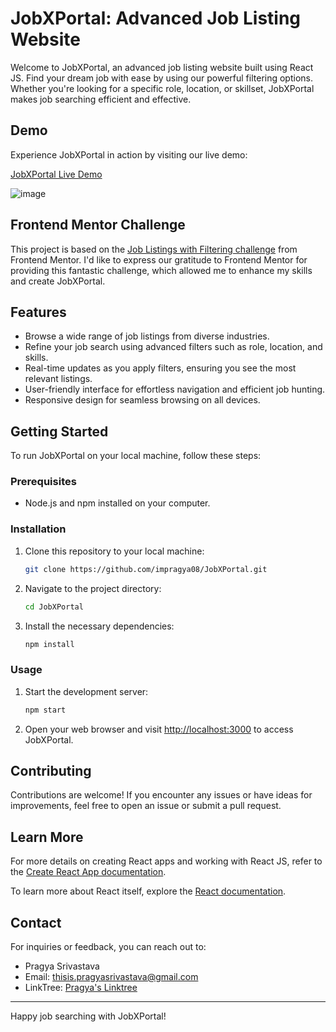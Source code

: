 
# JobXPortal: Advanced Job Listing Website

Welcome to JobXPortal, an advanced job listing website built using React JS. Find your dream job with ease by using our powerful filtering options. Whether you're looking for a specific role, location, or skillset, JobXPortal makes job searching efficient and effective.

## Demo

Experience JobXPortal in action by visiting our live demo:

[JobXPortal Live Demo](https://job-x-portal.vercel.app/)


![image](https://github.com/impragya08/JobXPortal/assets/84717393/03779631-657c-4f38-8ee8-195bd249a24d)

## Frontend Mentor Challenge

This project is based on the [Job Listings with Filtering challenge](https://www.frontendmentor.io/challenges/job-listings-with-filtering-ivstIPCt) from Frontend Mentor. I'd like to express our gratitude to Frontend Mentor for providing this fantastic challenge, which allowed me to enhance my skills and create JobXPortal.

## Features

- Browse a wide range of job listings from diverse industries.
- Refine your job search using advanced filters such as role, location, and skills.
- Real-time updates as you apply filters, ensuring you see the most relevant listings.
- User-friendly interface for effortless navigation and efficient job hunting.
- Responsive design for seamless browsing on all devices.

## Getting Started

To run JobXPortal on your local machine, follow these steps:

### Prerequisites

- Node.js and npm installed on your computer.

### Installation

1. Clone this repository to your local machine:

   ```bash
   git clone https://github.com/impragya08/JobXPortal.git
   ```

2. Navigate to the project directory:

   ```bash
   cd JobXPortal
   ```

3. Install the necessary dependencies:

   ```bash
   npm install
   ```

### Usage

1. Start the development server:

   ```bash
   npm start
   ```

2. Open your web browser and visit [http://localhost:3000](http://localhost:3000) to access JobXPortal.

## Contributing

Contributions are welcome! If you encounter any issues or have ideas for improvements, feel free to open an issue or submit a pull request.


## Learn More

For more details on creating React apps and working with React JS, refer to the [Create React App documentation](https://facebook.github.io/create-react-app/docs/getting-started).

To learn more about React itself, explore the [React documentation](https://reactjs.org/).

## Contact

For inquiries or feedback, you can reach out to:

- Pragya Srivastava
- Email: thisis.pragyasrivastava@gmail.com
- LinkTree: [Pragya's Linktree](https://linktr.ee/itspragya)

---

Happy job searching with JobXPortal!
```

